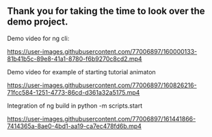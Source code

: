 ## Thank you for taking the time to look over the demo project.

Demo video for ng cli:

https://user-images.githubusercontent.com/77006897/160000133-81b41b5c-89e8-41a1-8780-f6b9270c8cd2.mp4


Demo video for example of starting tutorial animaton





https://user-images.githubusercontent.com/77006897/160826216-71fcc584-1251-4773-86cd-d361a32a5175.mp4



Integration of ng build  in python -m scripts.start


https://user-images.githubusercontent.com/77006897/161441866-7414365a-8ae0-4bd1-aa19-ca7ec478fd6b.mp4

